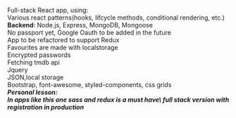 Full-stack React app, using:\
Various react patterns(hooks, lifcycle methods, conditional rendering, etc.)\
<b>Backend</b>: Node.js, Express, MongoDB, Mongoose\
No passport yet, Google Oauth to be added in the future\
App to be refactored to support Redux\
Favourites are made with localstorage\
Encrypted passwords\
Fetching tmdb api\
Jquery\
JSON,local storage\
Bootstrap, font-awesome, styled-components, css grids\
<i><b>Personal lesson:\
  <i>In apps like this one sass and redux is a must have\ full stack version with registration in production
